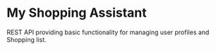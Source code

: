 # My Shopping Assistant

REST API providing basic functionality for managing user profiles and Shopping list.
